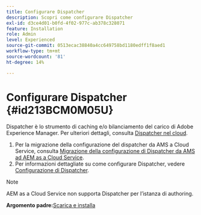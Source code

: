 ```yaml
---
title: Configurare Dispatcher
description: Scopri come configurare Dispatcher
exl-id: d3ce4d01-b0fd-4f02-977c-ab378c328071
feature: Installation
role: Admin
level: Experienced
source-git-commit: 0513ecac38840a4cc649758bd1180edff1f8aed1
workflow-type: tm+mt
source-wordcount: '81'
ht-degree: 14%

---
```


# Configurare Dispatcher {#id213BCM0M05U}

Dispatcher è lo strumento di caching e/o bilanciamento del carico di Adobe Experience Manager. Per ulteriori dettagli, consulta [Dispatcher nel cloud](https://experienceleague.adobe.com/docs/experience-manager-cloud-service/implementing/content-delivery/disp-overview.html?lang=it).

1. Per la migrazione della configurazione del dispatcher da AMS a Cloud Service, consulta [Migrazione della configurazione di Dispatcher da AMS ad AEM as a Cloud Service](https://experienceleague.adobe.com/docs/experience-manager-cloud-service/implementing/content-delivery/ams-aem.html?lang=it).
1. Per informazioni dettagliate su come configurare Dispatcher, vedere [Configurazione di Dispatcher](https://experienceleague.adobe.com/docs/experience-manager-dispatcher/using/configuring/dispatcher-configuration.html?lang=it).

>[!NOTE]
>
> AEM as a Cloud Service non supporta Dispatcher per l’istanza di authoring.

**Argomento padre:**&#x200B;[ Scarica e installa](download-install.md)
